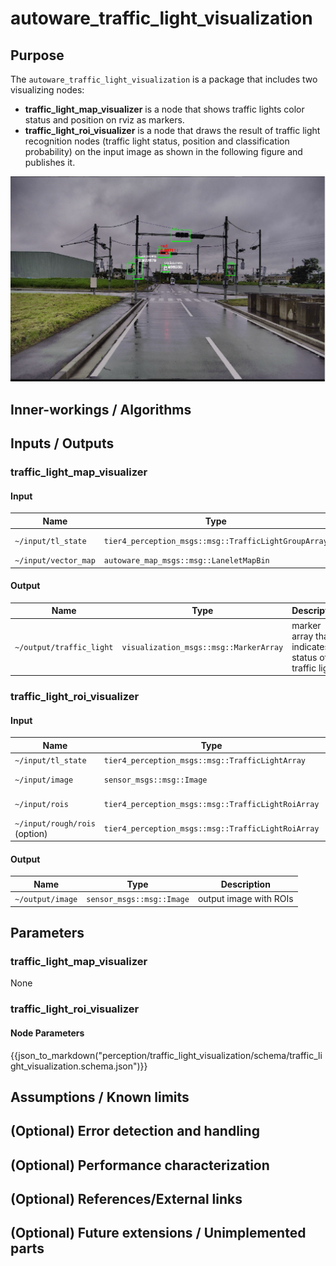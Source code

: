 # autoware_traffic_light_visualization

## Purpose

The `autoware_traffic_light_visualization` is a package that includes two visualizing nodes:

- **traffic_light_map_visualizer** is a node that shows traffic lights color status and position on rviz as markers.
- **traffic_light_roi_visualizer** is a node that draws the result of traffic light recognition nodes (traffic light status, position and classification probability) on the input image as shown in the following figure and publishes it.

![traffic light roi visualization](./images/roi-visualization.png)

## Inner-workings / Algorithms

## Inputs / Outputs

### traffic_light_map_visualizer

#### Input

| Name                 | Type                                                 | Description              |
| -------------------- | ---------------------------------------------------- | ------------------------ |
| `~/input/tl_state`   | `tier4_perception_msgs::msg::TrafficLightGroupArray` | status of traffic lights |
| `~/input/vector_map` | `autoware_map_msgs::msg::LaneletMapBin`              | vector map               |

#### Output

| Name                     | Type                                   | Description                                          |
| ------------------------ | -------------------------------------- | ---------------------------------------------------- |
| `~/output/traffic_light` | `visualization_msgs::msg::MarkerArray` | marker array that indicates status of traffic lights |

### traffic_light_roi_visualizer

#### Input

| Name                          | Type                                               | Description                                             |
| ----------------------------- | -------------------------------------------------- | ------------------------------------------------------- |
| `~/input/tl_state`            | `tier4_perception_msgs::msg::TrafficLightArray`    | status of traffic lights                                |
| `~/input/image`               | `sensor_msgs::msg::Image`                          | the image captured by perception cameras                |
| `~/input/rois`                | `tier4_perception_msgs::msg::TrafficLightRoiArray` | the ROIs detected by `traffic_light_fine_detector`      |
| `~/input/rough/rois` (option) | `tier4_perception_msgs::msg::TrafficLightRoiArray` | the ROIs detected by `traffic_light_map_based_detector` |

#### Output

| Name             | Type                      | Description            |
| ---------------- | ------------------------- | ---------------------- |
| `~/output/image` | `sensor_msgs::msg::Image` | output image with ROIs |

## Parameters

### traffic_light_map_visualizer

None

### traffic_light_roi_visualizer

#### Node Parameters

{{json_to_markdown("perception/traffic_light_visualization/schema/traffic_light_visualization.schema.json")}}

## Assumptions / Known limits

## (Optional) Error detection and handling

## (Optional) Performance characterization

## (Optional) References/External links

## (Optional) Future extensions / Unimplemented parts
